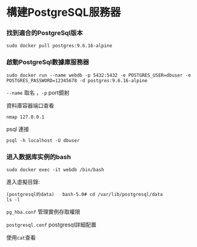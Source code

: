 # 構建PostgreSQL服務器

### 找到適合的PostgreSql版本

    sudo docker pull postgres:9.6.16-alpine

### 啟動PostgreSql數據庫服務器

    sudo docker run --name webdb -p 5432:5432 -e POSTGRES_USER=dbuser -e POSTGRES_PASSWORD=12345678 -d postgres:9.6.16-alpine
    
`--name` 取名 ，`-p` port鏡射

資料庫容器端口查看

    nmap 127.0.0.1
    
psql 連接    

    psql -h localhost -U dbuser    
    
### 进入数据库实例的bash    

    sudo docker exec -it webdb /bin/bash
    
進入虛擬目錄:    

    (postgresql的data)   bash-5.0# cd /var/lib/postgresql/data
    ls -l
    
`pg_hba.conf` 管理實例存取權限

`postgresql.conf` postgresql詳細配置

使用`cat`查看
